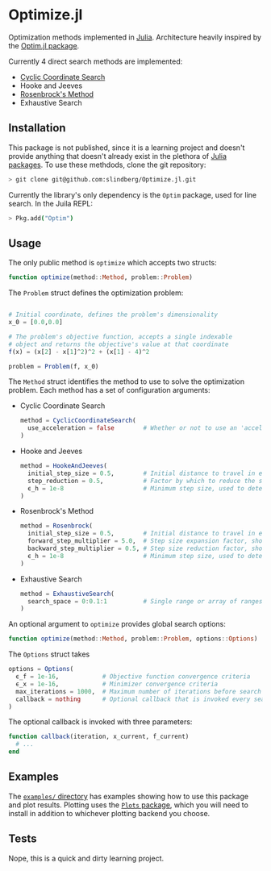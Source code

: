 # Optimize.jl

Optimization methods implemented in [Julia](http://julialang.org/). Architecture heavily inspired by the [Optim.jl package](https://github.com/JuliaOpt/Optim.jl).

Currently 4 direct search methods are implemented:
- [Cyclic Coordinate Search](https://en.wikipedia.org/wiki/Coordinate_descent)
- Hooke and Jeeves
- [Rosenbrock's Method](http://www.applied-mathematics.net/optimization/rosenbrock.html)
- Exhaustive Search

## Installation

This package is not published, since it is a learning project and doesn't provide anything that doesn't already exist in the plethora of [Julia packages](http://pkg.julialang.org/). To use these methdods, clone the git repository:

```sh
> git clone git@github.com:slindberg/Optimize.jl.git
```

Currently the library's only dependency is the `Optim` package, used for line search. In the Juila REPL:

```sh
> Pkg.add("Optim")
```

## Usage

The only public method is `optimize` which accepts two structs:

```julia
function optimize(method::Method, problem::Problem)
```

The `Problem` struct defines the optimization problem:

```julia

# Initial coordinate, defines the problem's dimensionality
x_0 = [0.0,0.0]

# The problem's objective function, accepts a single indexable
# object and returns the objective's value at that coordinate
f(x) = (x[2] - x[1]^2)^2 + (x[1] - 4)^2

problem = Problem(f, x_0)
```

The `Method` struct identifies the method to use to solve the optimization problem. Each method has a set of configuration arguments:

- Cyclic Coordinate Search

  ```julia
  method = CyclicCoordinateSearch(
    use_acceleration = false        # Whether or not to use an 'acceleration' direction
  )
  ```

- Hooke and Jeeves
  ```julia
  method = HookeAndJeeves(
    initial_step_size = 0.5,        # Initial distance to travel in each coordinate direction
    step_reduction = 0.5,           # Factor by which to reduce the step size
    ϵ_h = 1e-8                      # Minimum step size, used to determine convergence
  )
  ```

- Rosenbrock's Method
  ```julia
  method = Rosenbrock(
    initial_step_size = 0.5,        # Initial distance to travel in each direction
    forward_step_multiplier = 5.0,  # Step size expansion factor, should be > 1
    backward_step_multiplier = 0.5, # Step size reduction factor, should be > 0 and < 1
    ϵ_h = 1e-8                      # Minimum step size, used to determine convergence
  )
  ```

- Exhaustive Search
  ```julia
  method = ExhaustiveSearch(
    search_space = 0:0.1:1          # Single range or array of ranges defining search grid
  )
  ```

An optional argument to `optimize` provides global search options:

```julia
function optimize(method::Method, problem::Problem, options::Options)
```

The `Options` struct takes

```julia
options = Options(
  ϵ_f = 1e-16,            # Objective function convergence criteria
  ϵ_x = 1e-16,            # Minimizer convergence criteria
  max_iterations = 1000,  # Maximum number of iterations before search is stopped
  callback = nothing      # Optional callback that is invoked every search iteration
)
```

The optional callback is invoked with three parameters:

```julia
function callback(iteration, x_current, f_current)
  # ...
end
```

## Examples

The [`examples/` directory](https://github.com/slindberg/Optimize.jl/tree/master/examples) has examples showing how to use this package and plot results. Plotting uses the [`Plots` package](https://juliaplots.github.io), which you will need to install in addition to whichever plotting backend you choose.

## Tests

Nope, this is a quick and dirty learning project.
